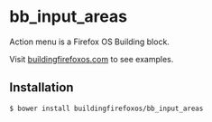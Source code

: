 # bb_input_areas

Action menu is a Firefox OS Building block.

Visit [buildingfirefoxos.com](http://buildingfirefoxos.com/building-blocks/input-areas.html) to see examples.

## Installation

```bash
$ bower install buildingfirefoxos/bb_input_areas
```
